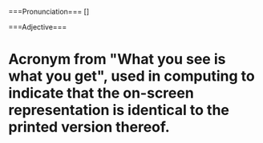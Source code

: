 ===Pronunciation===
[]

===Adjective===
# Acronym from "What you see is what you get", used in computing to indicate that the on-screen representation is identical to the printed version thereof.